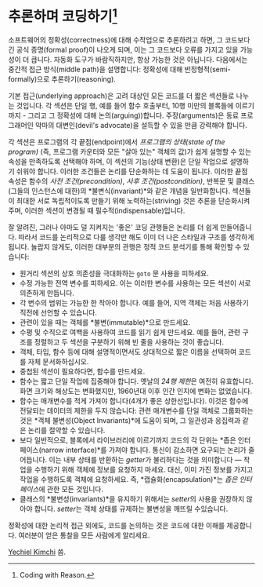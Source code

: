 # 추론하며 코딩하기[^1]

소프트웨어의 정확성(correctness)에 대해 수작업으로 추론하려고 하면, 그 코드보다 긴 공식 증명(formal proof)이 나오게 되며, 이는 그 코드보다 오류를 가지고 있을 가능성이 더 큽니다. 자동화 도구가 바람직하지만, 항상 가능한 것은 아닙니다. 다음에서는 중간적 접근 방식(middle path)을 설명합니다: 정확성에 대해 반정형적(semi-formally)으로 추론하기(reasoning).

기본 접근(underlying approach)은 고려 대상인 모든 코드를 더 짧은 섹션들로 나누는 것입니다. 각 섹션은 단일 행, 예를 들어 함수 호출부터, 10행 미만의 블록들에 이르기까지 - 그리고 그 정확성에 대해 논의(arguing))합니다. 주장(arguments)은 동료 프로그래머인 악마의 대변인(devil's advocate)을 설득할 수 있을 만큼 강력해야 합니다.

각 섹션은 프로그램의 각 끝점(endpoint)에서 *프로그램의 상태(state of the program)* (즉, 프로그램 카운터와 모든 "살아 있는" 객체의 값)가 쉽게 설명할 수 있는 속성을 만족하도록 선택해야 하며, 이 섹션의 기능(상태 변환)은 단일 작업으로 설명하기 쉬워야 합니다. 이러한 조건들은 논리를 단순화하는 데 도움이 됩니다. 이러한 끝점 속성은 함수의 *사전 조건(precondition)*, *사후 조건(postcondition)*, 반복문 및 클래스(그들의 인스턴스에 대한)의 *불변식(invariant)*와 같은 개념을 일반화합니다. 섹션들이 최대한 서로 독립적이도록 만들기 위해 노력하는(striving) 것은 추론을 단순화시켜 주며, 이러한 섹션이 변경될 때 필수적(indispensable)입니다.

잘 알려진, 그러나 아마도 덜 지켜지는 '좋은' 코딩 관행들은 논리를 더 쉽게 만들어줍니다. 따라서 코드를 논리적으로 다룰 생각만 해도 이미 더 나은 스타일과 구조를 생각하게 됩니다. 놀랍지 않게도, 이러한 대부분의 관행은 정적 코드 분석기를 통해 확인할 수 있습니다:

- 원거리 섹션의 상호 의존성을 극대화하는 `goto` 문 사용을 피하세요.
- 수정 가능한 전역 변수를 피하세요. 이는 이러한 변수를 사용하는 모든 섹션이 서로 의존하게 만듭니다.
- 각 변수의 범위는 가능한 한 작아야 합니다. 예를 들어, 지역 객체는 처음 사용하기 직전에 선언할 수 있습니다.
- 관련이 있을 때는 객체를 *불변(immutable)*으로 만드세요.
- 수평 및 수직으로 여백을 사용하여 코드를 읽기 쉽게 만드세요. 예를 들어, 관련 구조를 정렬하고 두 섹션을 구분하기 위해 빈 줄을 사용하는 것이 좋습니다.
- 객체, 타입, 함수 등에 대해 설명적이면서도 상대적으로 짧은 이름을 선택하여 코드를 자체 문서화하십시오.
- 중첩된 섹션이 필요하다면, 함수를 만드세요.
- 함수는 짧고 단일 작업에 집중해야 합니다. 옛날의 *24행 제한*은 여전히 유효합니다. 화면 크기와 해상도는 변화했지만, 1960년대 이후 인간 인지에 변화는 없었습니다.
- 함수는 매개변수를 적게 가져야 합니다(4개가 좋은 상한선입니다). 이것은 함수에 전달되는 데이터의 제한을 두지 않습니다: 관련 매개변수를 단일 객체로 그룹화하는 것은 *객체 불변성(Object Invariants)*에 도움이 되며, 그 일관성과 응집력과 같은 논리를 절약할 수 있습니다.
- 보다 일반적으로, 블록에서 라이브러리에 이르기까지 코드의 각 단위는 *좁은 인터페이스(narrow interface)*를 가져야 합니다. 통신이 감소하면 요구되는 논리가 줄어듭니다. 이는 내부 상태를 반환하는 *getter*가 불리하다는 것을 의미합니다 — 작업을 수행하기 위해 객체에 정보를 요청하지 마세요. 대신, 이미 가진 정보를 가지고 작업을 수행하도록 객체에 요청하세요. 즉, *캡슐화(encapsulation)*는 *좁은 인터페이스*에 관한 모든 것입니다.
- 클래스의 *불변성(invariants)*을 유지하기 위해서는 *setter*의 사용을 권장하지 않아야 합니다. *setter*는 객체 상태를 규제하는 불변성을 깨뜨릴 수있습니다.

정확성에 대한 논리적 접근 외에도, 코드를 논의하는 것은 코드에 대한 이해를 제공합니다. 여러분이 얻은 통찰을 모든 사람에게 알리세요.

[Yechiel Kimchi](http://programmer.97things.oreilly.com/wiki/index.php/Yechiel_Kimchi) 씀.

[^1]: Coding with Reason.
